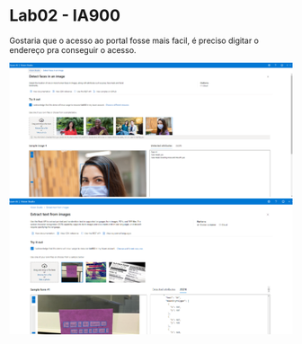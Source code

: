 # Lab02 - IA900

Gostaria que o acesso ao portal fosse mais facil, é preciso digitar o endereço pra conseguir o acesso.


![alt text](assets/image.png)
![alt text](assets/image02.png)
